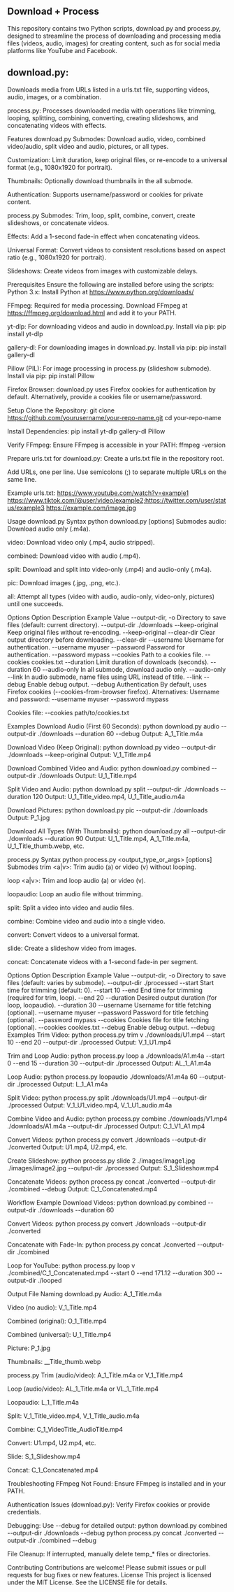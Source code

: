 ## Download + Process

This repository contains two Python scripts, download.py and process.py, designed to streamline the process of downloading and processing media files (videos, audio, images) for creating content, such as for social media platforms like YouTube and Facebook.

## download.py: 

Downloads media from URLs listed in a urls.txt file, supporting videos, audio, images, or a combination.

process.py: Processes downloaded media with operations like trimming, looping, splitting, combining, converting, creating slideshows, and concatenating videos with effects.

Features
download.py
Submodes: Download audio, video, combined video/audio, split video and audio, pictures, or all types.

Customization: Limit duration, keep original files, or re-encode to a universal format (e.g., 1080x1920 for portrait).

Thumbnails: Optionally download thumbnails in the all submode.

Authentication: Supports username/password or cookies for private content.

process.py
Submodes: Trim, loop, split, combine, convert, create slideshows, or concatenate videos.

Effects: Add a 1-second fade-in effect when concatenating videos.

Universal Format: Convert videos to consistent resolutions based on aspect ratio (e.g., 1080x1920 for portrait).

Slideshows: Create videos from images with customizable delays.

Prerequisites
Ensure the following are installed before using the scripts:
Python 3.x: Install Python at https://www.python.org/downloads/

FFmpeg: Required for media processing. Download FFmpeg at https://ffmpeg.org/download.html and add it to your PATH.

yt-dlp: For downloading videos and audio in download.py. Install via pip:
pip install yt-dlp

gallery-dl: For downloading images in download.py. Install via pip:
pip install gallery-dl

Pillow (PIL): For image processing in process.py (slideshow submode). Install via pip:
pip install Pillow

Firefox Browser: download.py uses Firefox cookies for authentication by default. Alternatively, provide a cookies file or username/password.

Setup
Clone the Repository:
git clone https://github.com/yourusername/your-repo-name.git
cd your-repo-name

Install Dependencies:
pip install yt-dlp gallery-dl Pillow

Verify FFmpeg:
Ensure FFmpeg is accessible in your PATH:
ffmpeg -version

Prepare urls.txt for download.py:
Create a urls.txt file in the repository root.

Add URLs, one per line. Use semicolons (;) to separate multiple URLs on the same line.

Example urls.txt:
https://www.youtube.com/watch?v=example1
https://www.tiktok.com/@user/video/example2;https://twitter.com/user/status/example3
https://example.com/image.jpg

Usage
download.py
Syntax
python download.py <submode> [options]
Submodes
audio: Download audio only (.m4a).

video: Download video only (.mp4, audio stripped).

combined: Download video with audio (.mp4).

split: Download and split into video-only (.mp4) and audio-only (.m4a).

pic: Download images (.jpg, .png, etc.).

all: Attempt all types (video with audio, audio-only, video-only, pictures) until one succeeds.

Options
Option              Description                                              Example Value
--output-dir, -o    Directory to save files (default: current directory).    --output-dir ./downloads
--keep-original     Keep original files without re-encoding.                 --keep-original
--clear-dir         Clear output directory before downloading.               --clear-dir
--username          Username for authentication.                             --username myuser
--password          Password for authentication.                             --password mypass
--cookies           Path to a cookies file.                                  --cookies cookies.txt
--duration          Limit duration of downloads (seconds).                   --duration 60
--audio-only        In all submode, download audio only.                     --audio-only
--link              In audio submode, name files using URL instead of title. --link
--debug             Enable debug output.                                     --debug
Authentication
By default, uses Firefox cookies (--cookies-from-browser firefox). Alternatives:
Username and password: --username myuser --password mypass

Cookies file: --cookies path/to/cookies.txt

Examples
Download Audio (First 60 Seconds):
python download.py audio --output-dir ./downloads --duration 60 --debug
Output: A_1_Title.m4a

Download Video (Keep Original):
python download.py video --output-dir ./downloads --keep-original
Output: V_1_Title.mp4

Download Combined Video and Audio:
python download.py combined --output-dir ./downloads
Output: U_1_Title.mp4

Split Video and Audio:
python download.py split --output-dir ./downloads --duration 120
Output: U_1_Title_video.mp4, U_1_Title_audio.m4a

Download Pictures:
python download.py pic --output-dir ./downloads
Output: P_1.jpg

Download All Types (With Thumbnails):
python download.py all --output-dir ./downloads --duration 90
Output: U_1_Title.mp4, A_1_Title.m4a, U_1_Title_thumb.webp, etc.

process.py
Syntax
python process.py <submode> <output_type_or_args> [options]
Submodes
trim <a|v>: Trim audio (a) or video (v) without looping.

loop <a|v>: Trim and loop audio (a) or video (v).

loopaudio: Loop an audio file without trimming.

split: Split a video into video and audio files.

combine: Combine video and audio into a single video.

convert: Convert videos to a universal format.

slide: Create a slideshow video from images.

concat: Concatenate videos with a 1-second fade-in per segment.

Options
Option              Description                                              Example Value
--output-dir, -o    Directory to save files (default: varies by submode).    --output-dir ./processed
--start             Start time for trimming (default: 0).                    --start 10
--end               End time for trimming (required for trim, loop).         --end 20
--duration          Desired output duration (for loop, loopaudio).           --duration 30
--username          Username for title fetching (optional).                  --username myuser
--password          Password for title fetching (optional).                  --password mypass
--cookies           Cookies file for title fetching (optional).              --cookies cookies.txt
--debug             Enable debug output.                                     --debug
Examples
Trim Video:
python process.py trim v ./downloads/U1.mp4 --start 10 --end 20 --output-dir ./processed
Output: V_1_U1.mp4

Trim and Loop Audio:
python process.py loop a ./downloads/A1.m4a --start 0 --end 15 --duration 30 --output-dir ./processed
Output: AL_1_A1.m4a

Loop Audio:
python process.py loopaudio ./downloads/A1.m4a 60 --output-dir ./processed
Output: L_1_A1.m4a

Split Video:
python process.py split ./downloads/U1.mp4 --output-dir ./processed
Output: V_1_U1_video.mp4, V_1_U1_audio.m4a

Combine Video and Audio:
python process.py combine ./downloads/V1.mp4 ./downloads/A1.m4a --output-dir ./processed
Output: C_1_V1_A1.mp4

Convert Videos:
python process.py convert ./downloads --output-dir ./converted
Output: U1.mp4, U2.mp4, etc.

Create Slideshow:
python process.py slide 2 ./images/image1.jpg ./images/image2.jpg --output-dir ./processed
Output: S_1_Slideshow.mp4

Concatenate Videos:
python process.py concat ./converted --output-dir ./combined --debug
Output: C_1_Concatenated.mp4

Workflow Example
Download Videos:
python download.py combined --output-dir ./downloads --duration 60

Convert Videos:
python process.py convert ./downloads --output-dir ./converted

Concatenate with Fade-In:
python process.py concat ./converted --output-dir ./combined

Loop for YouTube:
python process.py loop v ./combined/C_1_Concatenated.mp4 --start 0 --end 171.12 --duration 300 --output-dir ./looped

Output File Naming
download.py
Audio: A_1_Title.m4a

Video (no audio): V_1_Title.mp4

Combined (original): O_1_Title.mp4

Combined (universal): U_1_Title.mp4

Picture: P_1.jpg

Thumbnails: <prefix>_<number>_Title_thumb.webp

process.py
Trim (audio/video): A_1_Title.m4a or V_1_Title.mp4

Loop (audio/video): AL_1_Title.m4a or VL_1_Title.mp4

Loopaudio: L_1_Title.m4a

Split: V_1_Title_video.mp4, V_1_Title_audio.m4a

Combine: C_1_VideoTitle_AudioTitle.mp4

Convert: U1.mp4, U2.mp4, etc.

Slide: S_1_Slideshow.mp4

Concat: C_1_Concatenated.mp4

Troubleshooting
FFmpeg Not Found:
Ensure FFmpeg is installed and in your PATH.

Authentication Issues (download.py):
Verify Firefox cookies or provide credentials.

Debugging:
Use --debug for detailed output:
python download.py combined --output-dir ./downloads --debug
python process.py concat ./converted --output-dir ./combined --debug

File Cleanup:
If interrupted, manually delete temp_* files or directories.

Contributing
Contributions are welcome! Please submit issues or pull requests for bug fixes or new features.
License
This project is licensed under the MIT License. See the LICENSE file for details.

